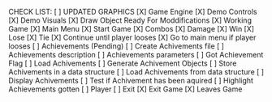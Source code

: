 CHECK LIST:
[ ] UPDATED GRAPHICS
[X] Game Engine
  [X] Demo Controls
  [X] Demo Visuals
  [X] Draw Object Ready For Moddifications
  [X] Working Game
    [X] Main Menu
      [X] Start Game
        [X] Combos
        [X] Damage
        [X] Win
        [X] Lose
        [X] Tie
        [X] Continue until player looses
        [X] Go to main menu if player looses
      [ ] Achievements (Pending)
        [ ] Create Achivements file
          [ ] Achievements description
          [ ] Achievements parameters
          [ ] Got Achievement Flag
        [ ] Load Achivements
        [ ] Generate Achivement Objects
        [ ] Store Achivements in a data structure
        [ ] Load Achivements from data structure
        [ ] Display Achivements
        [ ] Test if Achivement has been aquired
        [ ] Highlight Achievements gotten
          [ ] Player 
        [ ] Exit
      [X] Exit Game
        [X] Leaves Game
